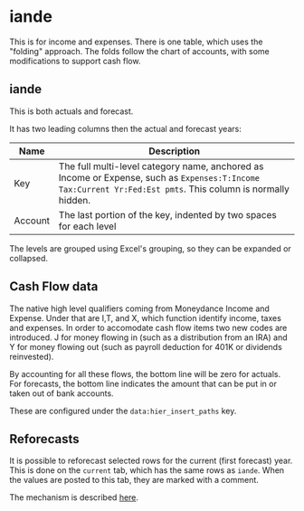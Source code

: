 # iande

This is for income and expenses. There is one table, which uses the "folding" approach.  The folds follow the chart of accounts, with some modifications to support cash flow.

## iande

This is both actuals and forecast.  

It has two leading columns then the actual and forecast years:

| Name            | Description                                                  |
| --------------- | ------------------------------------------------------------ |
|Key|The full multi-level category name, anchored as Income or Expense, such as `Expenses:T:Income Tax:Current Yr:Fed:Est pmts`. This column is normally hidden.|
|Account|The last portion of the key, indented by two spaces for each level|

The levels are grouped using Excel's grouping, so they can be expanded or collapsed.

## Cash Flow data

The native high level qualifiers coming from Moneydance Income and Expense.  Under that are I,T, and X, which function identify income, taxes and expenses.  In order to accomodate cash flow items two new codes are introduced. J for money flowing in (such as a distribution from an IRA) and Y for money flowing out (such as payroll deduction for 401K or dividends reinvested).

By accounting for all these flows, the bottom line will be zero for actuals.  For forecasts, the bottom line indicates the amount that can be put in or taken out of bank accounts.

These are configured under the `data:hier_insert_paths` key.

## Reforecasts

It is possible to reforecast selected rows for the current (first forecast) year.  This is done on the `current` tab, which has the same rows as `iande`. When the values are posted to this tab, they are marked with a comment.

The mechanism is described [here](../operations.md#year-to-date-and-reprojection).

